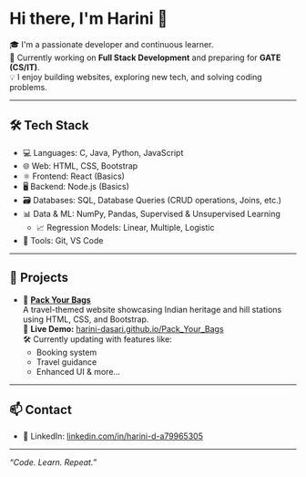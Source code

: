 # Hi there, I'm Harini 👋

🎓 I'm a passionate developer and continuous learner.  
🌱 Currently working on **Full Stack Development** and preparing for **GATE (CS/IT)**.  
💡 I enjoy building websites, exploring new tech, and solving coding problems.

---

## 🛠️ Tech Stack

- 💻 Languages: C, Java, Python, JavaScript  
- 🌐 Web: HTML, CSS, Bootstrap  
- ⚛️ Frontend: React (Basics)  
- 🖥️ Backend: Node.js (Basics)  
- 🗃️ Databases: SQL, Database Queries (CRUD operations, Joins, etc.)  
- 📊 Data & ML: NumPy, Pandas, Supervised & Unsupervised Learning  
  - 📈 Regression Models: Linear, Multiple, Logistic  
- 🔧 Tools: Git, VS Code  

---

## 💼 Projects

- 🌄 [**Pack Your Bags**](https://harini-dasari.github.io/Pack_Your_Bags)  
  A travel-themed website showcasing Indian heritage and hill stations using HTML, CSS, and Bootstrap.  
  🔗 **Live Demo:** [harini-dasari.github.io/Pack_Your_Bags](https://harini-dasari.github.io/Pack_Your_Bags)  
  🛠️ Currently updating with features like:
  - Booking system  
  - Travel guidance  
  - Enhanced UI & more...


---

## 📫 Contact

- 💼 LinkedIn: [linkedin.com/in/harini-d-a79965305](https://www.linkedin.com/in/harini-d-a79965305)

---

*“Code. Learn. Repeat.”*
